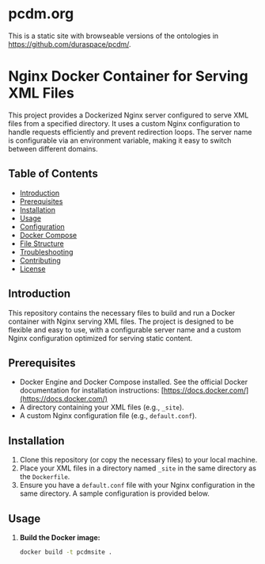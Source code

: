 # pcdm.org

This is a static site with browseable versions of the ontologies in https://github.com/duraspace/pcdm/.


# Nginx Docker Container for Serving XML Files

This project provides a Dockerized Nginx server configured to serve XML files from a specified directory. It uses a custom Nginx configuration to handle requests efficiently and prevent redirection loops.  The server name is configurable via an environment variable, making it easy to switch between different domains.


## Table of Contents

- [Introduction](#introduction)
- [Prerequisites](#prerequisites)
- [Installation](#installation)
- [Usage](#usage)
- [Configuration](#configuration)
- [Docker Compose](#docker-compose)
- [File Structure](#file-structure)
- [Troubleshooting](#troubleshooting)
- [Contributing](#contributing)
- [License](#license)

## Introduction

This repository contains the necessary files to build and run a Docker container with Nginx serving XML files. The project is designed to be flexible and easy to use, with a configurable server name and a custom Nginx configuration optimized for serving static content.

## Prerequisites

- Docker Engine and Docker Compose installed.  See the official Docker documentation for installation instructions: [https://docs.docker.com/](https://docs.docker.com/)
- A directory containing your XML files (e.g., `_site`).
- A custom Nginx configuration file (e.g., `default.conf`).

## Installation

1. Clone this repository (or copy the necessary files) to your local machine.
2. Place your XML files in a directory named `_site` in the same directory as the `Dockerfile`.
3. Ensure you have a `default.conf` file with your Nginx configuration in the same directory.  A sample configuration is provided below.

## Usage

1. **Build the Docker image:**

   ```bash
   docker build -t pcdmsite .
